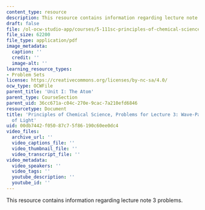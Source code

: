 ```yaml
---
content_type: resource
description: This resource contains information regarding lecture note 3 problems.
draft: false
file: /ol-ocw-studio-app/courses/5-111sc-principles-of-chemical-science-fall-2014/00db7442f05087c75f86190c60ee0dc4_MIT5_111F14_Lec03Prob.pdf
file_size: 62200
file_type: application/pdf
image_metadata:
  caption: ''
  credit: ''
  image-alt: ''
learning_resource_types:
- Problem Sets
license: https://creativecommons.org/licenses/by-nc-sa/4.0/
ocw_type: OCWFile
parent_title: 'Unit I: The Atom'
parent_type: CourseSection
parent_uid: 36cc671a-c04c-270e-9cac-7a210efd6846
resourcetype: Document
title: 'Principles of Chemical Science, Problems for Lecture 3: Wave-Particle Duality
  of Light'
uid: 00db7442-f050-87c7-5f86-190c60ee0dc4
video_files:
  archive_url: ''
  video_captions_file: ''
  video_thumbnail_file: ''
  video_transcript_file: ''
video_metadata:
  video_speakers: ''
  video_tags: ''
  youtube_description: ''
  youtube_id: ''
---
```

This resource contains information regarding lecture note 3 problems.